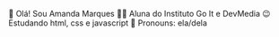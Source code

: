 👋 Olá! Sou Amanda Marques
👩‍🎓 Aluna do Instituto Go It e DevMedia
😉 Estudando html, css e javascript
👩 Pronouns: ela/dela

